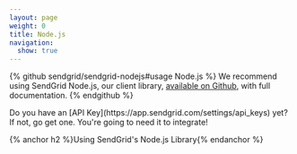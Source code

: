 ```yaml
---
layout: page
weight: 0
title: Node.js
navigation:
  show: true
---
```

{% github sendgrid/sendgrid-nodejs#usage Node.js %} We recommend using SendGrid Node.js, our client library, <a href="https://github.com/sendgrid/sendgrid-nodejs">available on Github</a>, with full documentation. {% endgithub %}

<call-out>
Do you have an [API Key](https://app.sendgrid.com/settings/api_keys) yet? If not, go get one. You're going to need it to integrate!
</call-out>

{% anchor h2 %}Using SendGrid's Node.js Library{% endanchor %}

<script src="https://gist.github.com/sendgrid-gists/069d788aefb7853706f424cbdfd7ee3c.js"></script>
